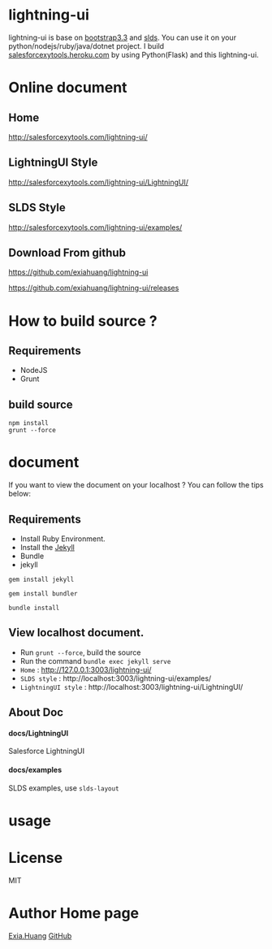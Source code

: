 # lightning-ui

lightning-ui is base on [bootstrap3.3](https://getbootstrap.com/docs/3.3/) and [slds](https://www.lightningdesignsystem.com/getting-started).
You can use it on your python/nodejs/ruby/java/dotnet project.
I build [salesforcexytools.heroku.com](https://salesforcexytools.heroku.com) by using Python(Flask) and this lightning-ui. 

# Online document
## Home
http://salesforcexytools.com/lightning-ui/

## LightningUI Style
http://salesforcexytools.com/lightning-ui/LightningUI/

## SLDS Style
http://salesforcexytools.com/lightning-ui/examples/

## Download From github
https://github.com/exiahuang/lightning-ui

https://github.com/exiahuang/lightning-ui/releases


# How to build source ?
## Requirements
* NodeJS
* Grunt

## build source
```
npm install
grunt --force
```

# document
If you want to view the document on your localhost ? 
You can follow the tips below:

## Requirements
* Install Ruby Environment.
* Install the [Jekyll](https://jekyllrb.com/)
* Bundle
* jekyll

```
gem install jekyll

gem install bundler

bundle install
```

## View localhost document.
* Run `grunt --force`, build the source
* Run the command `bundle exec jekyll serve`
* `Home` : http://127.0.0.1:3003/lightning-ui/
* `SLDS style` : http://localhost:3003/lightning-ui/examples/
* `LightningUI style` : http://localhost:3003/lightning-ui/LightningUI/

## About Doc

#### docs/LightningUI
Salesforce LightningUI 

#### docs/examples
SLDS examples, use `slds-layout`


# usage

# License
MIT

# Author Home page
[Exia.Huang](http://salesforcexytools.com/)
[GitHub](https://github.com/exiahuang)
